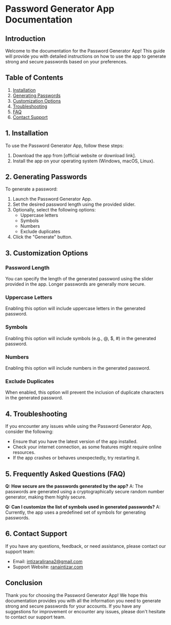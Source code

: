 # Password Generator App Documentation

## Introduction

Welcome to the documentation for the Password Generator App! This guide will provide you with detailed instructions on how to use the app to generate strong and secure passwords based on your preferences.

## Table of Contents

1. [Installation](#installation)
2. [Generating Passwords](#generating-passwords)
3. [Customization Options](#customization-options)
4. [Troubleshooting](#troubleshooting)
5. [FAQ](#faq)
6. [Contact Support](#contact-support)

## 1. Installation

To use the Password Generator App, follow these steps:

1. Download the app from [official website or download link].
2. Install the app on your operating system (Windows, macOS, Linux).

## 2. Generating Passwords

To generate a password:

1. Launch the Password Generator App.
2. Set the desired password length using the provided slider.
3. Optionally, select the following options:
   - Uppercase letters
   - Symbols
   - Numbers
   - Exclude duplicates
4. Click the "Generate" button.

## 3. Customization Options

### Password Length

You can specify the length of the generated password using the slider provided in the app. Longer passwords are generally more secure.

### Uppercase Letters

Enabling this option will include uppercase letters in the generated password.

### Symbols

Enabling this option will include symbols (e.g., @, $, #) in the generated password.

### Numbers

Enabling this option will include numbers in the generated password.

### Exclude Duplicates

When enabled, this option will prevent the inclusion of duplicate characters in the generated password.

## 4. Troubleshooting

If you encounter any issues while using the Password Generator App, consider the following:

- Ensure that you have the latest version of the app installed.
- Check your internet connection, as some features might require online resources.
- If the app crashes or behaves unexpectedly, try restarting it.

## 5. Frequently Asked Questions (FAQ)

**Q: How secure are the passwords generated by the app?**
A: The passwords are generated using a cryptographically secure random number generator, making them highly secure.

**Q: Can I customize the list of symbols used in generated passwords?**
A: Currently, the app uses a predefined set of symbols for generating passwords.

## 6. Contact Support

If you have any questions, feedback, or need assistance, please contact our support team:

- Email: intizaralirana2@gmail.com
- Support Website: [ranaintizar.com](https://ranaintizar.com)

## Conclusion

Thank you for choosing the Password Generator App! We hope this documentation provides you with all the information you need to generate strong and secure passwords for your accounts. If you have any suggestions for improvement or encounter any issues, please don't hesitate to contact our support team.
